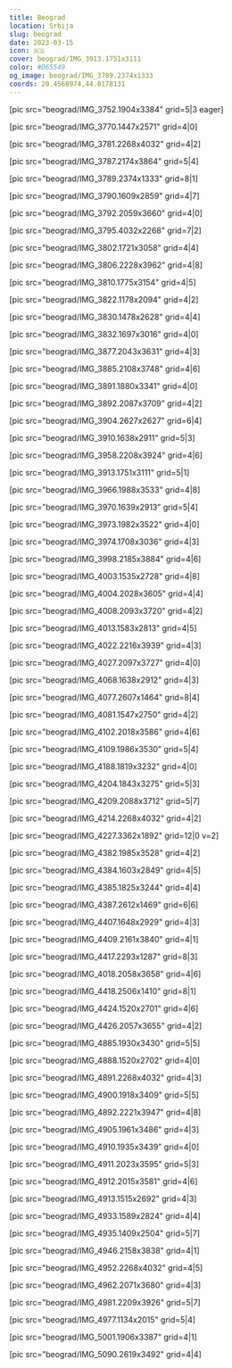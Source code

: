 ```yaml
---
title: Beograd
location: Srbija
slug: beograd
date: 2023-03-15
icon: 🇷🇸
cover: beograd/IMG_3913.1751x3111
color: #D65549
og_image: beograd/IMG_3789.2374x1333
coords: 20.4568974,44.8178131
---
```


[pic src="beograd/IMG_3752.1904x3384" grid=5|3 eager]

[pic src="beograd/IMG_3770.1447x2571" grid=4|0]

[pic src="beograd/IMG_3781.2268x4032" grid=4|2]

[pic src="beograd/IMG_3787.2174x3864" grid=5|4]

[pic src="beograd/IMG_3789.2374x1333" grid=8|1]

[pic src="beograd/IMG_3790.1609x2859" grid=4|7]

[pic src="beograd/IMG_3792.2059x3660" grid=4|0]

[pic src="beograd/IMG_3795.4032x2268" grid=7|2]

[pic src="beograd/IMG_3802.1721x3058" grid=4|4]

[pic src="beograd/IMG_3806.2228x3962" grid=4|8]

[pic src="beograd/IMG_3810.1775x3154" grid=4|5]

[pic src="beograd/IMG_3822.1178x2094" grid=4|2]

[pic src="beograd/IMG_3830.1478x2628" grid=4|4]

[pic src="beograd/IMG_3832.1697x3016" grid=4|0]

[pic src="beograd/IMG_3877.2043x3631" grid=4|3]

[pic src="beograd/IMG_3885.2108x3748" grid=4|6]

[pic src="beograd/IMG_3891.1880x3341" grid=4|0]

[pic src="beograd/IMG_3892.2087x3709" grid=4|2]

[pic src="beograd/IMG_3904.2627x2627" grid=6|4]

[pic src="beograd/IMG_3910.1638x2911" grid=5|3]

[pic src="beograd/IMG_3958.2208x3924" grid=4|6]

[pic src="beograd/IMG_3913.1751x3111" grid=5|1]

[pic src="beograd/IMG_3966.1988x3533" grid=4|8]

[pic src="beograd/IMG_3970.1639x2913" grid=5|4]

[pic src="beograd/IMG_3973.1982x3522" grid=4|0]

[pic src="beograd/IMG_3974.1708x3036" grid=4|3]

[pic src="beograd/IMG_3998.2185x3884" grid=4|6]

[pic src="beograd/IMG_4003.1535x2728" grid=4|8]

[pic src="beograd/IMG_4004.2028x3605" grid=4|4]

[pic src="beograd/IMG_4008.2093x3720" grid=4|2]

[pic src="beograd/IMG_4013.1583x2813" grid=4|5]

[pic src="beograd/IMG_4022.2216x3939" grid=4|3]

[pic src="beograd/IMG_4027.2097x3727" grid=4|0]

[pic src="beograd/IMG_4068.1638x2912" grid=4|3]

[pic src="beograd/IMG_4077.2607x1464" grid=8|4]

[pic src="beograd/IMG_4081.1547x2750" grid=4|2]

[pic src="beograd/IMG_4102.2018x3586" grid=4|6]

[pic src="beograd/IMG_4109.1986x3530" grid=5|4]

[pic src="beograd/IMG_4188.1819x3232" grid=4|0]

[pic src="beograd/IMG_4204.1843x3275" grid=5|3]

[pic src="beograd/IMG_4209.2088x3712" grid=5|7]

[pic src="beograd/IMG_4214.2268x4032" grid=4|2]

[pic src="beograd/IMG_4227.3362x1892" grid=12|0 v=2]

[pic src="beograd/IMG_4382.1985x3528" grid=4|2]

[pic src="beograd/IMG_4384.1603x2849" grid=4|5]

[pic src="beograd/IMG_4385.1825x3244" grid=4|4]

[pic src="beograd/IMG_4387.2612x1469" grid=6|6]

[pic src="beograd/IMG_4407.1648x2929" grid=4|3]

[pic src="beograd/IMG_4409.2161x3840" grid=4|1]

[pic src="beograd/IMG_4417.2293x1287" grid=8|3]

[pic src="beograd/IMG_4018.2058x3658" grid=4|6]

[pic src="beograd/IMG_4418.2506x1410" grid=8|1]

[pic src="beograd/IMG_4424.1520x2701" grid=4|6]

[pic src="beograd/IMG_4426.2057x3655" grid=4|2]

[pic src="beograd/IMG_4885.1930x3430" grid=5|5]

[pic src="beograd/IMG_4888.1520x2702" grid=4|0]

[pic src="beograd/IMG_4891.2268x4032" grid=4|3]

[pic src="beograd/IMG_4900.1918x3409" grid=5|5]

[pic src="beograd/IMG_4892.2221x3947" grid=4|8]

[pic src="beograd/IMG_4905.1961x3486" grid=4|3]

[pic src="beograd/IMG_4910.1935x3439" grid=4|0]

[pic src="beograd/IMG_4911.2023x3595" grid=5|3]

[pic src="beograd/IMG_4912.2015x3581" grid=4|6]

[pic src="beograd/IMG_4913.1515x2692" grid=4|3]

[pic src="beograd/IMG_4933.1589x2824" grid=4|4]

[pic src="beograd/IMG_4935.1409x2504" grid=5|7]

[pic src="beograd/IMG_4946.2158x3838" grid=4|1]

[pic src="beograd/IMG_4952.2268x4032" grid=4|5]

[pic src="beograd/IMG_4962.2071x3680" grid=4|3]

[pic src="beograd/IMG_4981.2209x3926" grid=5|7]

[pic src="beograd/IMG_4977.1134x2015" grid=5|4]

[pic src="beograd/IMG_5001.1906x3387" grid=4|1]

[pic src="beograd/IMG_5090.2619x3492" grid=4|4]
